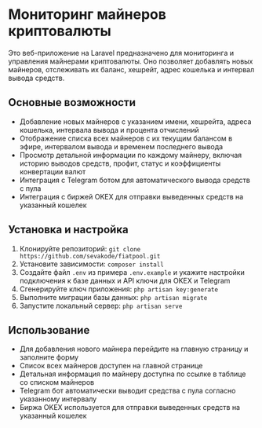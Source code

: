 # Мониторинг майнеров криптовалюты

Это веб-приложение на Laravel предназначено для мониторинга и управления майнерами криптовалюты. Оно позволяет добавлять новых майнеров, отслеживать их баланс, хешрейт, адрес кошелька и интервал вывода средств. 

## Основные возможности

- Добавление новых майнеров с указанием имени, хешрейта, адреса кошелька, интервала вывода и процента отчислений
- Отображение списка всех майнеров с их текущим балансом в эфире, интервалом вывода и временем последнего вывода
- Просмотр детальной информации по каждому майнеру, включая историю выводов средств, профит, статус и коэффициенты конвертации валют
- Интеграция с Telegram ботом для автоматического вывода средств с пула
- Интеграция с биржей OKEX для отправки выведенных средств на указанный кошелек

## Установка и настройка

1. Клонируйте репозиторий: `git clone https://github.com/sevakode/fiatpool.git`
2. Установите зависимости: `composer install`
3. Создайте файл `.env` из примера `.env.example` и укажите настройки подключения к базе данных и API ключи для OKEX и Telegram
4. Сгенерируйте ключ приложения: `php artisan key:generate`
5. Выполните миграции базы данных: `php artisan migrate`
6. Запустите локальный сервер: `php artisan serve`

## Использование

- Для добавления нового майнера перейдите на главную страницу и заполните форму
- Список всех майнеров доступен на главной странице
- Детальная информация по майнеру доступна по ссылке в таблице со списком майнеров
- Telegram бот автоматически выводит средства с пула согласно указанному интервалу
- Биржа OKEX используется для отправки выведенных средств на указанный кошелек
